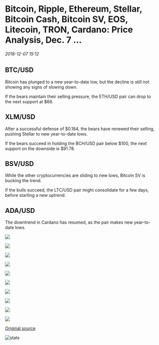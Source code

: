 # Bitcoin, Ripple, Ethereum, Stellar, Bitcoin Cash, Bitcoin SV, EOS, Litecoin, TRON, Cardano: Price Analysis, Dec. 7 ...

###### 2018-12-07 15:12

## BTC/USD

Bitcoin has plunged to a new year-to-date low, but the decline is still not showing any signs of slowing down.

If the bears maintain their selling pressure, the ETH/USD pair can drop to the next support at $66.

## XLM/USD

After a successful defense of $0.184, the bears have renewed their selling, pushing Stellar to new year-to-date lows.

If the bears succeed in holding the BCH/USD pair below $100, the next support on the downside is $91.78.

## BSV/USD

While the other cryptocurrencies are sliding to new lows, Bitcoin SV is bucking the trend.

If the bulls succeed, the LTC/USD pair might consolidate for a few days, before starting a new uptrend.

## ADA/USD

The downtrend in Cardano has resumed, as the pair makes new year-to-date lows.

![](https://s3.cointelegraph.com/storage/uploads/view/3834e15cc1339d5c2443739d5cd08a56.png)

![](https://s3.cointelegraph.com/storage/uploads/view/faa7be6fbc9a6e9fc0ce68ccea8d72a9.png)

![](https://s3.cointelegraph.com/storage/uploads/view/0939e8aef00a06b34ece7ed45bc06a40.png)

![](https://s3.cointelegraph.com/storage/uploads/view/34d6bd7e469adeda84fb5f20f31215d4.png)

![](https://s3.cointelegraph.com/storage/uploads/view/08ea64f3955d2e7e75ce6c5155175db4.png)

![](https://s3.cointelegraph.com/storage/uploads/view/0ea47bdfd9780f2ee755d36e337e048b.png)

![](https://s3.cointelegraph.com/storage/uploads/view/8a2dab38ca0d9965f94a6342d19c43d5.png)

![](https://s3.cointelegraph.com/storage/uploads/view/081ea3d9ecb480c67725c8565b19589a.png)

![](https://s3.cointelegraph.com/storage/uploads/view/8c1a5f2b5a80f2249c2f9f9dca65b1df.png)

![](https://s3.cointelegraph.com/storage/uploads/view/f7bb1d9f82f4f9a7583f00df9819d8b9.png)

[Original source](https://cointelegraph.com/news/bitcoin-ripple-ethereum-stellar-bitcoin-cash-bitcoin-sv-eos-litecoin-tron-cardano-price-analysis-dec-7)

![stats](https://c.statcounter.com/11760860/0/a89fa40b/1/ "stats")